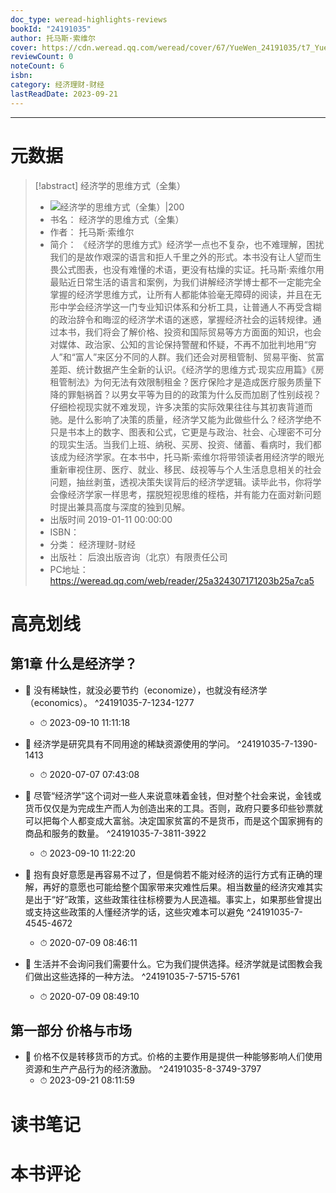 ```yaml
---
doc_type: weread-highlights-reviews
bookId: "24191035"
author: 托马斯·索维尔
cover: https://cdn.weread.qq.com/weread/cover/67/YueWen_24191035/t7_YueWen_24191035.jpg
reviewCount: 0
noteCount: 6
isbn: 
category: 经济理财-财经
lastReadDate: 2023-09-21
---
```


---
# 元数据
> [!abstract] 经济学的思维方式（全集）
> - ![ 经济学的思维方式（全集）|200](https://cdn.weread.qq.com/weread/cover/67/YueWen_24191035/t7_YueWen_24191035.jpg)
> - 书名： 经济学的思维方式（全集）
> - 作者： 托马斯·索维尔
> - 简介： 《经济学的思维方式》经济学一点也不复杂，也不难理解，困扰我们的是故作艰深的语言和拒人千里之外的形式。本书没有让人望而生畏公式图表，也没有难懂的术语，更没有枯燥的实证。托马斯·索维尔用最贴近日常生活的语言和案例，为我们讲解经济学博士都不一定能完全掌握的经济学思维方式，让所有人都能体验毫无障碍的阅读，并且在无形中学会经济学这一门专业知识体系和分析工具，让普通人不再受含糊的政治辞令和晦涩的经济学术语的迷惑，掌握经济社会的运转规律。通过本书，我们将会了解价格、投资和国际贸易等方方面面的知识，也会对媒体、政治家、公知的言论保持警醒和怀疑，不再不加批判地用“穷人”和“富人”来区分不同的人群。我们还会对房租管制、贸易平衡、贫富差距、统计数据产生全新的认识。《经济学的思维方式·现实应用篇》《房租管制法》为何无法有效限制租金？医疗保险才是造成医疗服务质量下降的罪魁祸首？以男女平等为目的的政策为什么反而加剧了性别歧视？仔细检视现实就不难发现，许多决策的实际效果往往与其初衷背道而驰。是什么影响了决策的质量，经济学又能为此做些什么？经济学绝不只是书本上的数字、图表和公式，它更是与政治、社会、心理密不可分的现实生活。当我们上班、纳税、买房、投资、储蓄、看病时，我们都该成为经济学家。在本书中，托马斯·索维尔将带领读者用经济学的眼光重新审视住房、医疗、就业、移民、歧视等与个人生活息息相关的社会问题，抽丝剥茧，透视决策失误背后的经济学逻辑。读毕此书，你将学会像经济学家一样思考，摆脱短视思维的桎梏，并有能力在面对新问题时提出兼具高度与深度的独到见解。
> - 出版时间 2019-01-11 00:00:00
> - ISBN： 
> - 分类： 经济理财-财经
> - 出版社： 后浪出版咨询（北京）有限责任公司
> - PC地址：https://weread.qq.com/web/reader/25a324307171203b25a7ca5

# 高亮划线

## 第1章 什么是经济学？


- 📌 没有稀缺性，就没必要节约（economize），也就没有经济学（economics）。  ^24191035-7-1234-1277
    - ⏱ 2023-09-10 11:11:18 

- 📌 经济学是研究具有不同用途的稀缺资源使用的学问。  ^24191035-7-1390-1413
    - ⏱ 2020-07-07 07:43:08 

- 📌 尽管“经济学”这个词对一些人来说意味着金钱，但对整个社会来说，金钱或货币仅仅是为完成生产而人为创造出来的工具。否则，政府只要多印些钞票就可以把每个人都变成大富翁。决定国家贫富的不是货币，而是这个国家拥有的商品和服务的数量。  ^24191035-7-3811-3922
    - ⏱ 2023-09-10 11:22:20 

- 📌 抱有良好意愿是再容易不过了，但是倘若不能对经济的运行方式有正确的理解，再好的意愿也可能给整个国家带来灾难性后果。相当数量的经济灾难其实是出于“好”政策，这些政策往往标榜要为人民造福。事实上，如果那些曾提出或支持这些政策的人懂经济学的话，这些灾难本可以避免  ^24191035-7-4545-4672
    - ⏱ 2020-07-09 08:46:11 

- 📌 生活并不会询问我们需要什么。它为我们提供选择。经济学就是试图教会我们做出这些选择的一种方法。  ^24191035-7-5715-5761
    - ⏱ 2020-07-09 08:49:10 
## 第一部分 价格与市场


- 📌 价格不仅是转移货币的方式。价格的主要作用是提供一种能够影响人们使用资源和生产产品行为的经济激励。  ^24191035-8-3749-3797
    - ⏱ 2023-09-21 08:11:59 
# 读书笔记

# 本书评论
